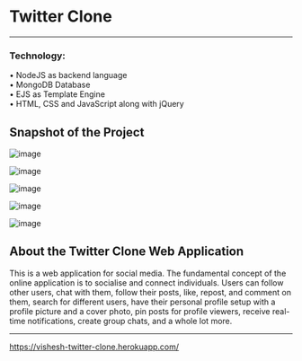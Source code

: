 # Twitter Clone
<hr>

### Technology:
• NodeJS as backend language<br>
• MongoDB Database<br>
• EJS as Template Engine<br>
• HTML, CSS and JavaScript along with jQuery


## Snapshot of the Project

![image](https://user-images.githubusercontent.com/61939693/185782930-506ac1d7-00a5-4624-803d-a16b093c9e96.png)

![image](https://user-images.githubusercontent.com/61939693/185782943-6404e0d0-f28f-4bdc-9f7c-36cb5ea03b4d.png)

![image](https://user-images.githubusercontent.com/61939693/185782956-277e530f-164f-45c4-84cd-ba50810d6600.png)

![image](https://user-images.githubusercontent.com/61939693/185782986-586888a7-0366-4c08-8d69-da2cc752d4ff.png)

![image](https://user-images.githubusercontent.com/61939693/185783317-8cb56c18-779b-4ce4-966f-824fcdcc081e.png)





## About the Twitter Clone Web Application
This is a web application for social media. The fundamental concept of the online application is to socialise and connect individuals. Users can follow other users, chat with them, follow their posts, like, repost, and comment on them, search for different users, have their personal profile setup with a profile picture and a cover photo, pin posts for profile viewers, receive real-time notifications, create group chats, and a whole lot more.

<hr>

 https://vishesh-twitter-clone.herokuapp.com/
